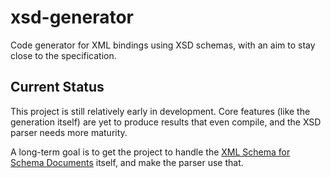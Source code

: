 # xsd-generator

Code generator for XML bindings using XSD schemas, with an aim to stay close to the specification.

## Current Status

This project is still relatively early in development. Core features (like the generation itself)
are yet to produce results that even compile, and the XSD parser needs more maturity.

A long-term goal is to get the project to handle the [XML Schema for Schema Documents][1] itself,
and make the parser use that.

[1]: https://www.w3.org/2009/XMLSchema/datatypes.xsd
